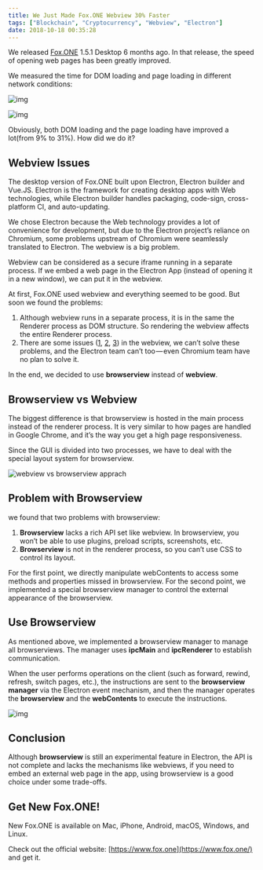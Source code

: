 ```yaml
---
title: We Just Made Fox.ONE Webview 30% Faster
tags: ["Blockchain", "Cryptocurrency", "Webview", "Electron"]
date: 2018-10-18 00:35:28
---
```


We released [Fox.ONE](https://www.fox.one/) 1.5.1 Desktop 6 months ago. In that release, the speed of opening web pages has been greatly improved.

We measured the time for DOM loading and page loading in different network conditions:

![img](https://cdn-images-1.medium.com/max/1000/0*WHV0Qv58_zS26ljB)



![img](https://cdn-images-1.medium.com/max/1000/0*n5sNndjSNF6dllBs)

Obviously, both DOM loading and the page loading have improved a lot(from 9% to 31%). How did we do it?

## Webview Issues	

The desktop version of Fox.ONE built upon Electron, Electron builder and Vue.JS. Electron is the framework for creating desktop apps with Web technologies, while Electron builder handles packaging, code-sign, cross-platform CI, and auto-updating.

We chose Electron because the Web technology provides a lot of convenience for development, but due to the Electron project’s reliance on Chromium, some problems upstream of Chromium were seamlessly translated to Electron. The webview is a big problem.

Webview can be considered as a secure iframe running in a separate process. If we embed a web page in the Electron App (instead of opening it in a new window), we can put it in the webview.

At first, Fox.ONE used webview and everything seemed to be good. But soon we found the problems:

1. Although webview runs in a separate process, it is in the same the Renderer process as DOM structure. So rendering the webview affects the entire Renderer process.
2. There are some issues ([1](https://github.com/electron/electron/issues/6139), [2](https://github.com/electron/electron/issues/5110), [3](https://github.com/electron/electron/issues/8505)) in the webview, we can’t solve these problems, and the Electron team can’t too — even Chromium team have no plan to solve it.

In the end, we decided to use **browserview** instead of **webview**.

## Browserview vs Webview

The biggest difference is that browserview is hosted in the main process instead of the renderer process. It is very similar to how pages are handled in Google Chrome, and it’s the way you get a high page responsiveness.

Since the GUI is divided into two processes, we have to deal with the special layout system for browserview.



![webview vs browserview apprach](https://cdn-images-1.medium.com/max/1000/0*pesjz8qBNb3LjaC_)


## Problem with Browserview

we found that two problems with browserview:

1. **Browserview** lacks a rich API set like webview. In browserview, you won’t be able to use plugins, preload scripts, screenshots, etc.
2. **Browserview** is not in the renderer process, so you can’t use CSS to control its layout.

For the first point, we directly manipulate webContents to access some methods and properties missed in browserview. For the second point, we implemented a special browserview manager to control the external appearance of the browserview.

## Use Browserview

As mentioned above, we implemented a browserview manager to manage all browserviews. The manager uses **ipcMain** and **ipcRenderer** to establish communication.

When the user performs operations on the client (such as forward, rewind, refresh, switch pages, etc.), the instructions are sent to the **browserview manager** via the Electron event mechanism, and then the manager operates the **browserview** and the **webContents** to execute the instructions.



![img](https://cdn-images-1.medium.com/max/1000/0*_5DchFCX9uoW-bjn)

## Conclusion

Although **browserview** is still an experimental feature in Electron, the API is not complete and lacks the mechanisms like webviews, if you need to embed an external web page in the app, using browserview is a good choice under some trade-offs.

## Get New Fox.ONE!

New Fox.ONE is available on Mac, iPhone, Android, macOS, Windows, and Linux.

Check out the official website: [https://www.fox.one](https://www.fox.one/) and get it.
